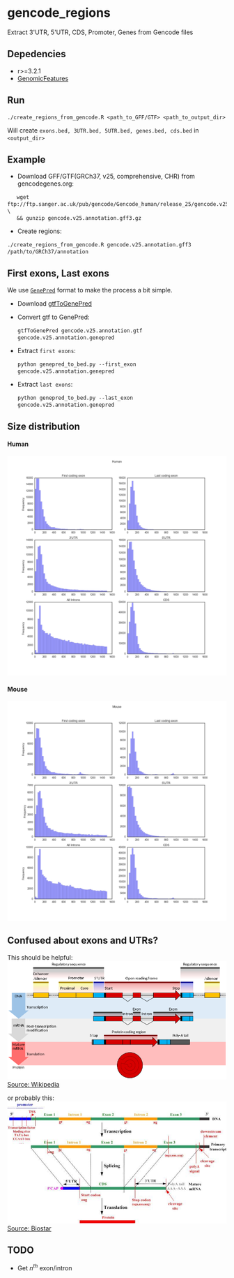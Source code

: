 # gencode_regions
Extract 3'UTR, 5'UTR, CDS, Promoter, Genes from Gencode files

## Depedencies
   
- r>=3.2.1
- [GenomicFeatures](http://bioconductor.org/packages/release/bioc/html/GenomicFeatures.html)

## Run

```{bash}
./create_regions_from_gencode.R <path_to_GFF/GTF> <path_to_output_dir>
```

Will create `exons.bed, 3UTR.bed, 5UTR.bed, genes.bed, cds.bed` in `<output_dir>`


## Example

- Download GFF/GTF(GRCh37, v25, comprehensive, CHR) from gencodegenes.org:

```{bash}
   wget ftp://ftp.sanger.ac.uk/pub/gencode/Gencode_human/release_25/gencode.v25.annotation.gff3.gz \
   && gunzip gencode.v25.annotation.gff3.gz
```

- Create regions:

```{bash}
./create_regions_from_gencode.R gencode.v25.annotation.gff3 /path/to/GRCh37/annotation
```

## First exons, Last exons

We use [`GenePred`](https://genome.ucsc.edu/FAQ/FAQformat#format9) format to make the process a bit simple.

 - Download [gtfToGenePred](http://hgdownload.cse.ucsc.edu/admin/exe/)
 - Convert gtf to GenePred:
 
     ```{bash}
     gtfToGenePred gencode.v25.annotation.gtf gencode.v25.annotation.genepred
     ```
     
 - Extract `first exons`:
 
     ```{bash}
     python genepred_to_bed.py --first_exon gencode.v25.annotation.genepred
     ```
     
 - Extract `last exons`:
 
     ```{bash}
     python genepred_to_bed.py --last_exon gencode.v25.annotation.genepred
     ```

## Size distribution

#### Human
![img](images/human.png)

#### Mouse
![img](images/mouse.png)



## Confused about exons and UTRs?

This should be helpful:
![img](images/eukaryotic_regulation.png)
[Source: Wikipedia](https://en.wikipedia.org/wiki/File:Gene_structure_eukaryote_2_annotated.svg)

or probably this:
![img](images/transcription_elements.jpg)
[Source: Biostar](https://www.biostars.org/p/47022/)


## TODO

- Get $n^{th}$ exon/intron


